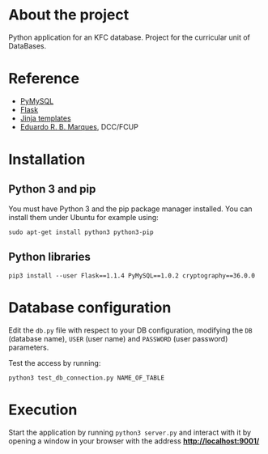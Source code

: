 
# About the project

Python application for an KFC database. Project for the curricular unit of DataBases.

#  Reference

- [PyMySQL](https://pymysql.readthedocs.io/)
- [Flask](https://flask.palletsprojects.com/en/2.0.x/)
- [Jinja templates](https://jinja.palletsprojects.com/en/3.0.x/)
- [Eduardo R. B. Marques](https://www.dcc.fc.up.pt/~edrdo/), DCC/FCUP


# Installation

## Python 3 and pip 

You must have Python 3 and the pip package manager installed. You can
install them under Ubuntu for example using:

```
sudo apt-get install python3 python3-pip
```

## Python libraries

```
pip3 install --user Flask==1.1.4 PyMySQL==1.0.2 cryptography==36.0.0
```


# Database configuration 

Edit the `db.py` file with respect to your DB configuration, modifying the `DB` (database name), `USER` (user name) and `PASSWORD` (user password) parameters.

Test the access by running:

```
python3 test_db_connection.py NAME_OF_TABLE
```

# Execution

Start the application by running `python3 server.py` and interact with it
by opening a window in your browser with the address [__http://localhost:9001/__](http://localhost:9001/)




